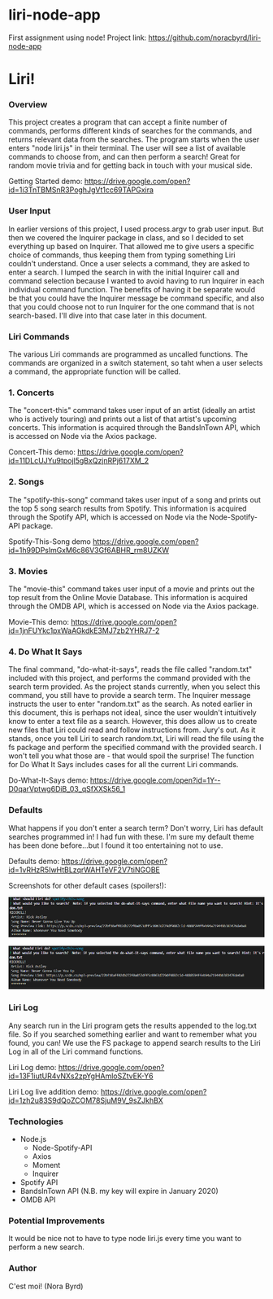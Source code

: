 # liri-node-app
First assignment using node!
Project link:
https://github.com/noracbyrd/liri-node-app 

# Liri! 

### Overview

This project creates a program that can accept a finite number of commands, performs different kinds of searches for the commands, and returns relevant data from the searches. The program starts when the user enters "node liri.js" in their terminal. The user will see a list of available commands to choose from, and can then perform a search! Great for random movie trivia and for getting back in touch with your musical side.

Getting Started demo:
https://drive.google.com/open?id=1i3TnTBMSnR3PoghJgVt1cc69TAPGxira


### User Input

In earlier versions of this project, I used process.argv to grab user input. But then we covered the Inquirer package in class, and so I decided to set everything up based on Inquirer. That allowed me to give users a specific choice of commands, thus keeping them from typing something Liri couldn't understand. Once a user selects a command, they are asked to enter a search. I lumped the search in with the initial Inquirer call and command selection because I wanted to avoid having to run Inquirer in each individual command function. The benefits of having it be separate would be that you could have the Inquirer message be command specific, and also that you could choose not to run Inquirer for the one command that is not search-based. I'll dive into that case later in this document.

### Liri Commands

The various Liri commands are programmed as uncalled functions. The commands are organized in a switch statement, so taht when a user selects a command, the appropriate function will be called.

### 1. Concerts

The "concert-this" command takes user input of an artist (ideally an artist who is actively touring) and prints out a list of that artist's upcoming concerts. This information is acquired through the BandsInTown API, which is accessed on Node via the Axios package.

Concert-This demo:
https://drive.google.com/open?id=11DLcUJYu9tpojl5gBxQzjnRPj617XM_2

### 2. Songs

The "spotify-this-song" command takes user input of a song and prints out the top 5 song search results from Spotify. This information is acquired through the Spotify API, which is accessed on Node via the Node-Spotify-API package.

Spotify-This-Song demo
https://drive.google.com/open?id=1h99DPslmGxM6c86V3Gf6ABHR_rm8UZKW 

### 3. Movies

The "movie-this" command takes user input of a movie and prints out the top result from the Online Movie Database. This information is acquired through the OMDB API, which is accessed on Node via the Axios package.

Movie-This demo:
https://drive.google.com/open?id=1jnFUYkc1pxWaAGkdkE3MJ7zb2YHRJ7-2

### 4. Do What It Says

The final command, "do-what-it-says", reads the file called "random.txt" included with this project, and performs the command provided with the search term provided. As the project stands currently, when you select this command, you still have to provide a search term. The Inquirer message instructs the user to enter "random.txt" as the search. As noted earlier in this document, this is perhaps not ideal, since the user wouldn't intuitively know to enter a text file as a search. However, this does allow us to create new files that Liri could read and follow instructions from. Jury's out. As it stands, once you tell Liri to search random.txt, Liri will read the file using the fs package and perform the specified command with the provided search. I won't tell you what those are - that would spoil the surprise! The function for Do What It Says includes cases for all the current Liri commands.

Do-What-It-Says demo:
https://drive.google.com/open?id=1Y--D0qarVptwg6DiB_03_qSfXXSk56_1

### Defaults

What happens if you don't enter a search term? Don't worry, Liri has default searches programmed in! I had fun with these. I'm sure my default theme has been done before...but I found it too entertaining not to use.

Defaults demo:
https://drive.google.com/open?id=1vRHzR5IwHtBLzqrWAHTeVF2V7tiNGOBE

Screenshots for other default cases (spoilers!):

![Movie Default](images/movie-default.png)

![Song Default](images/song-default.png)

### Liri Log

Any search run in the Liri program gets the results appended to the log.txt file. So if you searched something earlier and want to remember what you found, you can! We use the FS package to append search results to the Liri Log in all of the Liri command functions.

Liri Log demo:
https://drive.google.com/open?id=13F1iutUR4vNXs2zpYgHAmloSZtvEK-Y6

Liri Log live addition demo:
https://drive.google.com/open?id=1zh2u83S9dQoZCOM78SjuM9V_9sZJkhBX 


### Technologies

* Node.js
    * Node-Spotify-API
    * Axios
    * Moment
    * Inquirer
* Spotify API
* BandsInTown API (N.B. my key will expire in January 2020)
* OMDB API

### Potential Improvements

It would be nice not to have to type node liri.js every time you want to perform a new search.

### Author

C'est moi! (Nora Byrd)